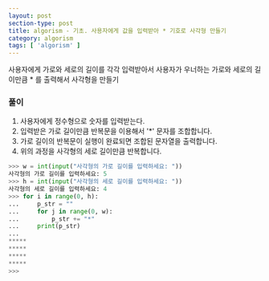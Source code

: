 ```yaml
---
layout: post
section-type: post
title: algorism - 기초. 사용자에게 값을 입력받아 * 기호로 사각형 만들기
category: algorism
tags: [ 'algorism' ]
---
```


사용자에게 가로와 세로의 길이를 각각 입력받아서 사용자가 우너하는 가로와 세로의 길이만큼 * 를 출력해서 사각형을 만들기

### 풀이
1. 사용자에게 정수형으로 숫자를 입력받는다.
2. 입력받은 가로 길이만큼 반복문을 이용해서 '*' 문자를 조합합니다.
3. 가로 길이의 반복문이 실행이 완료되면 조합된 문자열을 출력합니다.
4. 위의 과정을 사각형의 세로 길이만큼 반복합니다.

```python
>>> w = int(input("사각형의 가로 길이를 입력하세요: "))
사각형의 가로 길이를 입력하세요: 5
>>> h = int(input("사각형의 세로 길이를 입력하세요: "))
사각형의 세로 길이를 입력하세요: 4
>>> for i in range(0, h):
...     p_str = ""
...     for j in range(0, w):
...         p_str += "*"
...     print(p_str)
...
*****
*****
*****
*****
>>>
```
